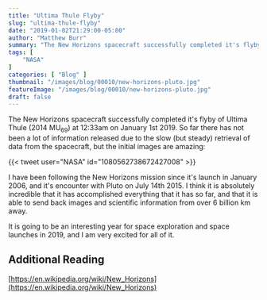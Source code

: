 ```yaml
---
title: "Ultima Thule Flyby"
slug: "ultima-thule-flyby"
date: "2019-01-02T21:29:00-05:00"
author: "Matthew Burr"
summary: "The New Horizons spacecraft successfully completed it's flyby of Ultima Thule (2014 MU69) at 12:33am on January 1st 2019. So far there has not been a lot of information released due to the slow (but steady) retrieval of data from the spacecraft, but the initial images are amazing."
tags: [
    "NASA"
]
categories: [ "Blog" ]
thumbnail: "/images/blog/00010/new-horizons-pluto.jpg"
featureImage: "/images/blog/00010/new-horizons-pluto.jpg"
draft: false
---
```


The New Horizons spacecraft successfully completed it's flyby of Ultima Thule (2014 MU<sub>69</sub>) at 12:33am on January 1st 2019. So far there has not been a lot of information released due to the slow (but steady) retrieval of data from the spacecraft, but the initial images are amazing:

{{< tweet user="NASA" id="1080562738672427008" >}}

I have been following the New Horizons mission since it's launch in January 2006, and it's encounter with Pluto on July 14th 2015. I think it is absolutely incredible that it has accomplished everything that it has so far, and that it is able to send back images and scientific information from over 6 billion km away.

It is going to be an interesting year for space exploration and space launches in 2019, and I am very excited for all of it.

## Additional Reading

[https://en.wikipedia.org/wiki/New_Horizons](https://en.wikipedia.org/wiki/New_Horizons)
